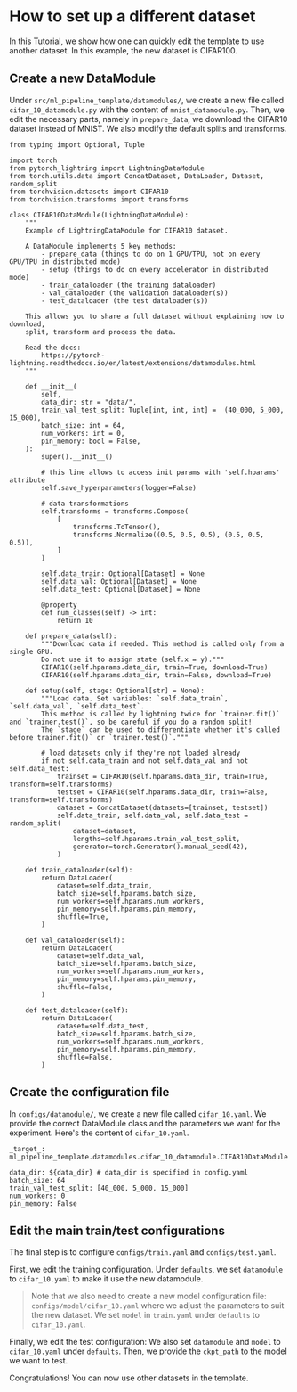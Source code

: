# How to set up a different dataset
In this Tutorial, we show how one can quickly edit the template to use another dataset. In this example, the new dataset is CIFAR100.

## Create a new DataModule
Under `src/ml_pipeline_template/datamodules/`, we create a new file called `cifar_10_datamodule.py` with the content of `mnist_datamodule.py`. Then, we edit the necessary parts, namely in `prepare_data`, we download the CIFAR10 dataset instead of MNIST. We also modify the default splits and transforms.
```
from typing import Optional, Tuple

import torch
from pytorch_lightning import LightningDataModule
from torch.utils.data import ConcatDataset, DataLoader, Dataset, random_split
from torchvision.datasets import CIFAR10
from torchvision.transforms import transforms

class CIFAR10DataModule(LightningDataModule):
    """
    Example of LightningDataModule for CIFAR10 dataset.

    A DataModule implements 5 key methods:
        - prepare_data (things to do on 1 GPU/TPU, not on every GPU/TPU in distributed mode)
        - setup (things to do on every accelerator in distributed mode)
        - train_dataloader (the training dataloader)
        - val_dataloader (the validation dataloader(s))
        - test_dataloader (the test dataloader(s))

    This allows you to share a full dataset without explaining how to download,
    split, transform and process the data.

    Read the docs:
        https://pytorch-lightning.readthedocs.io/en/latest/extensions/datamodules.html
    """
    
    def __init__(
        self,
        data_dir: str = "data/",
        train_val_test_split: Tuple[int, int, int] =  (40_000, 5_000, 15_000),
        batch_size: int = 64,
        num_workers: int = 0,
        pin_memory: bool = False,
    ):
        super().__init__()

        # this line allows to access init params with 'self.hparams' attribute
        self.save_hyperparameters(logger=False)
        
        # data transformations
        self.transforms = transforms.Compose(
            [
                transforms.ToTensor(),
                transforms.Normalize((0.5, 0.5, 0.5), (0.5, 0.5, 0.5)),
            ]
        )

        self.data_train: Optional[Dataset] = None
        self.data_val: Optional[Dataset] = None
        self.data_test: Optional[Dataset] = None

        @property
        def num_classes(self) -> int:
            return 10

    def prepare_data(self):
        """Download data if needed. This method is called only from a single GPU.
        Do not use it to assign state (self.x = y)."""
        CIFAR10(self.hparams.data_dir, train=True, download=True)
        CIFAR10(self.hparams.data_dir, train=False, download=True)

    def setup(self, stage: Optional[str] = None):
        """Load data. Set variables: `self.data_train`, `self.data_val`, `self.data_test`.
        This method is called by lightning twice for `trainer.fit()` and `trainer.test()`, so be careful if you do a random split!
        The `stage` can be used to differentiate whether it's called before trainer.fit()` or `trainer.test()`."""

        # load datasets only if they're not loaded already
        if not self.data_train and not self.data_val and not self.data_test:
            trainset = CIFAR10(self.hparams.data_dir, train=True, transform=self.transforms)
            testset = CIFAR10(self.hparams.data_dir, train=False, transform=self.transforms)
            dataset = ConcatDataset(datasets=[trainset, testset])
            self.data_train, self.data_val, self.data_test = random_split(
                dataset=dataset,
                lengths=self.hparams.train_val_test_split,
                generator=torch.Generator().manual_seed(42),
            )

    def train_dataloader(self):
        return DataLoader(
            dataset=self.data_train,
            batch_size=self.hparams.batch_size,
            num_workers=self.hparams.num_workers,
            pin_memory=self.hparams.pin_memory,
            shuffle=True,
        )

    def val_dataloader(self):
        return DataLoader(
            dataset=self.data_val,
            batch_size=self.hparams.batch_size,
            num_workers=self.hparams.num_workers,
            pin_memory=self.hparams.pin_memory,
            shuffle=False,
        )

    def test_dataloader(self):
        return DataLoader(
            dataset=self.data_test,
            batch_size=self.hparams.batch_size,
            num_workers=self.hparams.num_workers,
            pin_memory=self.hparams.pin_memory,
            shuffle=False,
        )

```
## Create the configuration file
In `configs/datamodule/`, we create a new file called `cifar_10.yaml`. We provide the correct DataModule class and the parameters we want for the experiment. Here's the content of `cifar_10.yaml`.

```
_target_: ml_pipeline_template.datamodules.cifar_10_datamodule.CIFAR10DataModule

data_dir: ${data_dir} # data_dir is specified in config.yaml
batch_size: 64
train_val_test_split: [40_000, 5_000, 15_000]
num_workers: 0
pin_memory: False
```
## Edit the main train/test configurations 
The final step is to configure `configs/train.yaml` and `configs/test.yaml`.

First, we edit the training configuration. Under `defaults`, we set `datamodule` to `cifar_10.yaml` to make it use the new datamodule.
> Note that we also need to create a new model configuration file: `configs/model/cifar_10.yaml` where we adjust the parameters to suit the new dataset. We set `model` in `train.yaml` under `defaults` to `cifar_10.yaml`.

Finally, we edit the test configuration: We also set `datamodule` and `model` to `cifar_10.yaml` under `defaults`. Then, we provide the `ckpt_path` to the model we want to test.

Congratulations! You can now use other datasets in the template.
